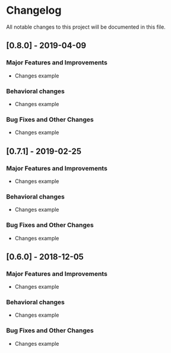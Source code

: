 # Changelog
All notable changes to this project will be documented in this file.

## [0.8.0] - 2019-04-09
### Major Features and Improvements
* Changes example
### Behavioral changes
* Changes example
### Bug Fixes and Other Changes
* Changes example

## [0.7.1] - 2019-02-25
### Major Features and Improvements
* Changes example
### Behavioral changes
* Changes example
### Bug Fixes and Other Changes
* Changes example


## [0.6.0] - 2018-12-05
### Major Features and Improvements
* Changes example
### Behavioral changes
* Changes example
### Bug Fixes and Other Changes
* Changes example
